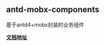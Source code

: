 ## antd-mobx-components

基于antd4+mobx封装的业务组件

**[文档地址](https://lvpangpang.github.io/antd-mobx-components)**
